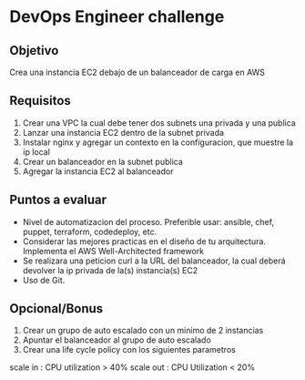 # DevOps Engineer challenge

## Objetivo

Crea una instancia EC2 debajo de un balanceador de carga en AWS

## Requisitos

1. Crear una VPC la cual debe tener dos subnets una privada y una publica
3. Lanzar una instancia EC2 dentro de la subnet privada
4. Instalar nginx y agregar un contexto en la configuracion, que muestre la ip local
5. Crear un balanceador en la subnet publica
6. Agregar la instancia EC2 al balanceador

## Puntos a evaluar

- Nivel de automatizacion del proceso. Preferible usar: ansible, chef, puppet, terraform, codedeploy, etc.
- Considerar las mejores practicas en el diseño de tu arquitectura. Implementa el AWS Well-Architected framework
- Se realizara una peticion curl a la URL del balanceador, la cual deberá devolver la ip privada de la(s) instancia(s) EC2
- Uso de Git.

## Opcional/Bonus

1. Crear un grupo de auto escalado con un minimo de 2 instancias
2. Apuntar el balanceador al grupo de auto escalado
3. Crear una life cycle policy con los siguientes parametros

scale in : CPU utilization > 40%
scale out : CPU Utilization < 20%
